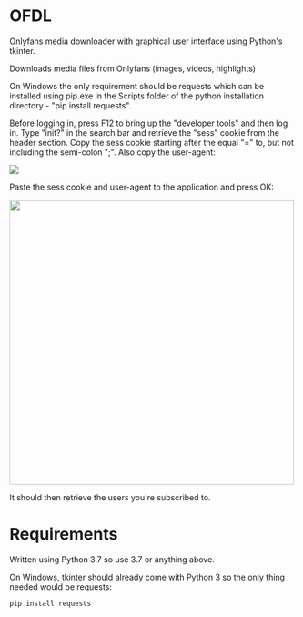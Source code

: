 # OFDL
Onlyfans media downloader with graphical user interface using Python's tkinter.

Downloads media files from Onlyfans (images, videos, highlights)

On Windows the only requirement should be requests which can be installed using pip.exe in the Scripts folder of the python installation directory - "pip install requests". 


Before logging in, press F12 to bring up the "developer tools" and then log in. Type "init?" in the search bar and retrieve the "sess" cookie from the header section. Copy the sess cookie starting after the equal "=" to, but not including the semi-colon ";". Also copy the user-agent:

<img src="https://github.com/Hashirama/OFDL/blob/master/onlyfans1.png">

Paste the sess cookie and user-agent to the application and press OK:

<img src="https://github.com/Hashirama/OFDL/blob/master/onlyfans2.png" width="500">


 It should then retrieve the users you're subscribed to. 
 
 # Requirements

Written using Python 3.7 so use 3.7 or anything above.

On Windows, tkinter should already come with Python 3 so the only thing needed would be requests:

<pre><code>pip install requests</code></pre>
